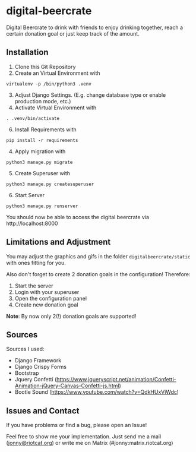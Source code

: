 # digital-beercrate
Digital Beercrate to drink with friends to enjoy drinking together, reach a certain donation goal or just keep track of the amount.


## Installation

1. Clone this Git Repository
2. Create an Virtual Environment with
````
virtualenv -p /bin/python3 .venv
````
3. Adjust Django Settings. (E.g. change database type or enable production mode, etc.)
5. Activate Virtual Environment with
````
. .venv/bin/activate
````
6. Install Requirements with
````
pip install -r requirements
````
4. Apply migration with
````
python3 manage.py migrate
````
5. Create Superuser with
````
python3 manage.py createsuperuser
````
6. Start Server
````
python3 manage.py runserver
````

You should now be able to access the digital beercrate via http://localhost:8000

## Limitations and Adjustment
You may adjust the graphics and gifs in the folder `digitalbeercrate/static` with ones fitting for you.

Also don't forget to create 2 donation goals in the configuration! Therefore:

1. Start the server
2. Login with your superuser
3. Open the configuration panel
4. Create new donation goal

**Note**: By now only 2(!) donation goals are supported!

## Sources
Sources I used:
- Django Framework
- Django Crispy Forms
- Bootstrap
- Jquery Confetti (https://www.jqueryscript.net/animation/Confetti-Animation-jQuery-Canvas-Confetti-js.html)
- Bootle Sound (https://www.youtube.com/watch?v=QdkHUxViWdc)

## Issues and Contact
If you have problems or find a bug, please open an Issue!

Feel free to show me your implementation. Just send me a mail (jonny@riotcat.org) or write me on Matrix (#jonny:matrix.riotcat.org)